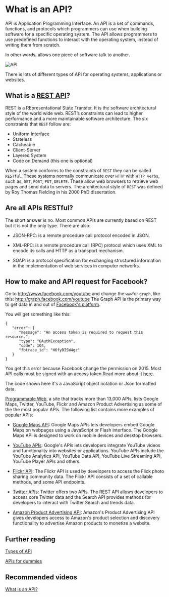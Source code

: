 # What is an API?

API is Application Programming Interface. An API is a set of commands, functions, and protocols which programmers can use when building software for a specific operating system. The API allows programmers to use predefined functions to interact with the operating system, instead of writing them from scratch.

In other words, allows one piece of software talk to another.

![API](http://restful-api-design.readthedocs.org/en/latest/_images/scope.png)

There is lots of different types of API  for operating systems, applications or websites.

## What is a [REST API](http://www.restapitutorial.com/lessons/whatisrest.html#)?

REST is a REpresentational State Transfer. It is the software architectural style of the world wide web. REST’s constraints can lead to higher performance and a more maintainable software architecture.
The six constraints that ```REST``` follow are:

* Uniform Interface
* Stateless
* Cacheable
* Client-Server
* Layered System
* Code on Demand (this one is optional)

When a system conforms to the constraints of ```REST``` they can be called ```RESTful```. These systems normally communicate over ```HTTP``` with ```HTTP verbs```, such as, ```GET```, ```POST```, ```PUT```, ```DELETE```. These allow web browsers to retrieve web pages and send data to servers.
The architectural style of ```REST``` was defined by Roy Thomas Fielding in his 2000 PhD dissertation.

## Are all APIs RESTful?
The short answer is no. Most common APIs are currently based on REST but it is not the only type. There are also:


* JSON-RPC: is a remote procedure call protocol encoded in JSON.

* XML-RPC:  is a remote procedure call (RPC) protocol which uses XML to encode its calls and HTTP as a transport mechanism.

* SOAP: is a protocol specification for exchanging structured information in the implementation of web services in computer networks.

## How to make and API request for Facebook?

Go to http://www.facebook.com/youtube and change the ```www```for ```graph```, like this: http://graph.facebook.com/youtube
The Graph API is the primary way to get data in and out of [Facebook's platform](https://developers.facebook.com/docs/graph-api/overview).

You will get something like this:

```
{
   "error": {
      "message": "An access token is required to request this resource.",
      "type": "OAuthException",
      "code": 104,
      "fbtrace_id": "H6fyDISW4gz"
   }
}
```

You get this error because Facebook change the permission on 2015. Most API calls must be signed with an access token.Read more about it [here](https://developers.facebook.com/docs/graph-api/using-graph-api).

The code shown here it's a JavaScript object notation or Json formatted data.

[Programmable Web](http://www.programmableweb.com/), a site that tracks more than 13,000 APIs, lists Google Maps, Twitter, YouTube, Flickr and Amazon Product Advertising as some of the the most popular APIs.
The following list contains more examples of popular APIs:

* [Google Maps API](https://developers.google.com/maps/): Google Maps APIs lets developers embed Google Maps on webpages using a JavaScript or Flash interface. The Google Maps API is designed to work on mobile devices and desktop browsers.

* [YouTube APIs](https://developers.google.com/youtube/): Google's APIs lets developers integrate YouTube videos and functionality into websites or applications. YouTube APIs include the YouTube Analytics API, YouTube Data API, YouTube Live Streaming API, YouTube Player APIs and others.

* [Flickr API](https://www.flickr.com/services/api/): The Flickr API is used by developers to access the Flick photo sharing community data. The Flickr API consists of a set of callable methods, and some API endpoints.

* [Twitter APIs](https://dev.twitter.com/): Twitter offers two APIs. The REST API allows developers to access core Twitter data and the Search API provides methods for developers to interact with Twitter Search and trends data.

* [Amazon Product Advertising API](https://affiliate-program.amazon.com/gp/advertising/api/detail/main.html): Amazon's Product Advertising API gives developers access to Amazon's product selection and discovery functionality to advertise Amazon products to monetize a website.


## Further reading

[Types of API](http://www.slideshare.net/sarahmaddox/api-types)

[APIs for dummies](http://www-01.ibm.com/common/ssi/cgi-bin/ssialias?htmlfid=WSM14025USEN&appname=skmwww)

## Recommended videos

[What is an API?](https://www.youtube.com/watch?v=s7wmiS2mSXY)
